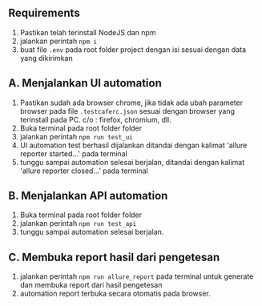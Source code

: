 ## Requirements ##
1. Pastikan telah terinstall NodeJS dan npm
2. jalankan perintah `npm i`
3. buat file `.env` pada root folder project dengan isi sesuai dengan data yang dikirimkan

## A. Menjalankan UI automation ##
1. Pastikan sudah ada browser chrome, jika tidak ada ubah parameter browser pada file `.testcaferc.json` sesuai dengan browser yang terinstall pada PC. c/o : firefox, chromium, dll.
2. Buka terminal pada root folder folder
3. jalankan perintah `npm run test_ui`
4. UI automation test berhasil dijalankan ditandai dengan kalimat 'allure reporter started...' pada terminal
5. tunggu sampai automation selesai berjalan, ditandai dengan kalimat 'allure reporter closed...' pada terminal

## B. Menjalankan API automation ##
1. Buka terminal pada root folder folder
2. jalankan perintah `npm run test_api`
3. tunggu sampai automation selesai berjalan.

## C. Membuka report hasil dari pengetesan ##
1. jalankan perintah `npm run allure_report` pada terminal untuk generate dan membuka report dari hasil pengetesan
2. automation report terbuka secara otomatis pada browser.
